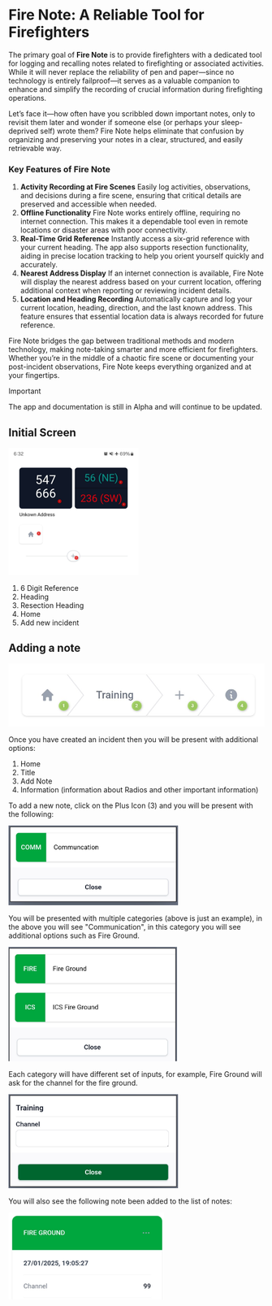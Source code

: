 # Fire Note: A Reliable Tool for Firefighters

The primary goal of **Fire Note** is to provide firefighters with a dedicated tool for logging and recalling notes related to firefighting or associated activities. While it will never replace the reliability of pen and paper—since no technology is entirely failproof—it serves as a valuable companion to enhance and simplify the recording of crucial information during firefighting operations.

Let’s face it—how often have you scribbled down important notes, only to revisit them later and wonder if someone else (or perhaps your sleep-deprived self) wrote them? Fire Note helps eliminate that confusion by organizing and preserving your notes in a clear, structured, and easily retrievable way.

### Key Features of Fire Note

1. **Activity Recording at Fire Scenes**
   Easily log activities, observations, and decisions during a fire scene, ensuring that critical details are preserved and accessible when needed.
2. **Offline Functionality**
   Fire Note works entirely offline, requiring no internet connection. This makes it a dependable tool even in remote locations or disaster areas with poor connectivity.
3. **Real-Time Grid Reference**
   Instantly access a six-grid reference with your current heading. The app also supports resection functionality, aiding in precise location tracking to help you orient yourself quickly and accurately.
4. **Nearest Address Display**
   If an internet connection is available, Fire Note will display the nearest address based on your current location, offering additional context when reporting or reviewing incident details.
5. **Location and Heading Recording**
   Automatically capture and log your current location, heading, direction, and the last known address. This feature ensures that essential location data is always recorded for future reference.

Fire Note bridges the gap between traditional methods and modern technology, making note-taking smarter and more efficient for firefighters. Whether you’re in the middle of a chaotic fire scene or documenting your post-incident observations, Fire Note keeps everything organized and at your fingertips.



> [!IMPORTANT]
>
> The app and documentation is still in Alpha and will continue to be updated.



## Initial Screen

<img src="assets\Home.jpg" alt="Home" style="zoom:25%;" />

1. 6 Digit Reference
2. Heading 
3. Resection Heading
4. Home
5. Add new incident

## Adding a note

![NoteView](assets/NoteView.jpg)

Once you have created an incident then you will be present with additional options:

1. Home
2. Title
3. Add Note
4. Information (information about Radios and other important information)

To add a new note, click on the Plus Icon (3) and you will be present with the following:

<img src="assets\Screenshot_20250127_185324_Chrome.jpg" alt="Screenshot_20250127_185324_Chrome" style="zoom:33%;" />

You will be presented with multiple categories (above is just an example), in the above you will see "Communication", in this category you will see additional options such as Fire Ground.

<img src="assets\Screenshot_20250127_190023_Chrome.jpg" alt="Screenshot_20250127_190023_Chrome" style="zoom:33%;" />

Each category will have different set of inputs, for example, Fire Ground will ask for the channel for the fire ground. 

<img src="assets/Screenshot_20250127_190530_Chrome.jpg" alt="Screenshot_20250127_190530_Chrome" style="zoom:33%;" />

You will also see the following note been added to the list of notes:

<img src="assets/Screenshot_20250127_190850_Chrome.jpg" alt="Screenshot_20250127_190850_Chrome" style="zoom:33%;" />